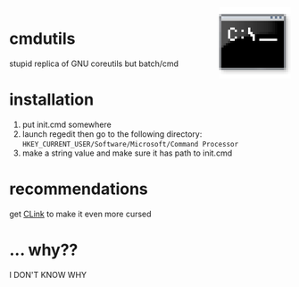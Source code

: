 <img align="right" src="./cmd.png" width="128">

# cmdutils
stupid replica of GNU coreutils but batch/cmd
  
# installation
1. put init.cmd somewhere  
2. launch regedit then go to the following directory:  
`HKEY_CURRENT_USER/Software/Microsoft/Command Processor`  
3. make a string value and make sure it has path to init.cmd
  
# recommendations
get [CLink](http://mridgers.github.io/clink/) to make it even more cursed

# ... why??
I DON'T KNOW WHY
